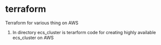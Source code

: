 # terraform
Terraform for various thing on AWS

1) In directory ecs_cluster is terarform code for creating highly available ecs_cluster on AWS